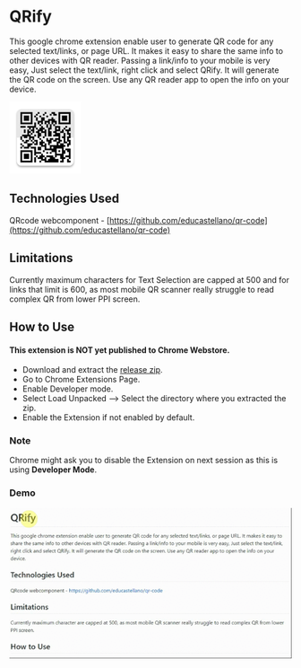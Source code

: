 #  QRify
This google chrome extension enable user to generate QR code for any selected text/links, or page URL. It makes it easy to share the same info to other devices with QR reader. Passing a link/info to your mobile is very easy, Just select the text/link, right click and select QRify. It will generate the QR code on the screen. Use any QR reader app to open the info on your device.

![Icon](/icons/icon128.png)


## Technologies Used
QRcode webcomponent - [https://github.com/educastellano/qr-code](https://github.com/educastellano/qr-code)

## Limitations
Currently maximum characters for Text Selection are capped at 500 and for links that limit is 600, as most mobile QR scanner really struggle to read complex QR from lower PPI screen.

## How to Use
#### This extension is **NOT** yet published to Chrome Webstore.

   - Download and extract the [release zip](https://github.com/DamandeepS/QRify/archive/v0.1.6.zip).
   - Go to Chrome Extensions Page.
   - Enable Developer mode.
   - Select Load Unpacked --> Select the directory where you extracted the zip.
   - Enable the Extension if not enabled by default.
    
    
   
### Note
Chrome might ask you to disable the Extension on next session as this is using **Developer Mode**.



### Demo
![Demo](QRify-demo-gh.gif)

